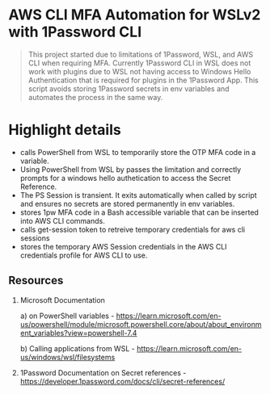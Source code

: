 # AWS CLI MFA Automation for WSLv2 with 1Password CLI
> This project started due to limitations of 1Password, WSL, and AWS CLI when requiring MFA. Currently 1Password CLI in WSL does not work with plugins due to WSL not having access to Windows Hello Authentication that is required for plugins in the 1Password App.  This script avoids storing 1Password secrets in env variables and automates the process in the same way. 

# Highlight details
- calls PowerShell from WSL to temporarily store the OTP MFA code in a variable.
- Using PowerShell from WSL by passes the limitation and correctly prompts for a windows hello authetication to access the Secret Reference.
- The PS Session is transient. It exits automatically when called by script and ensures no secrets are stored permanently in env variables.
- stores 1pw MFA code in a Bash accessible variable that can be inserted into AWS CLI commands.  
- calls get-session token to retreive temporary credentials for aws cli sessions
- stores the temporary AWS Session credentials in the AWS CLI credentials profile for AWS CLI to use.


## Resources
1. Microsoft Documentation

   a) on PowerShell variables - https://learn.microsoft.com/en-us/powershell/module/microsoft.powershell.core/about/about_environment_variables?view=powershell-7.4
 
   b) Calling applications from WSL - https://learn.microsoft.com/en-us/windows/wsl/filesystems

2. 1Password Documentation on Secret references - https://developer.1password.com/docs/cli/secret-references/
 
